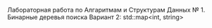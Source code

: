Лабораторная работа по Алгаритмам и Структурам Данных № 1. Бинарные деревья поиска    Вариант 2: std::map<int, string>
